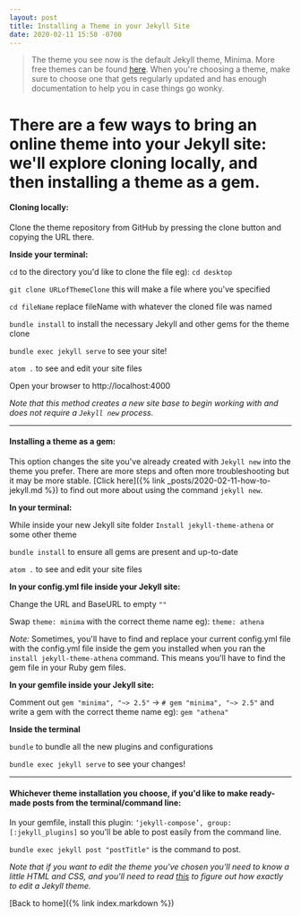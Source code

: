 ```yaml
---
layout: post
title: Installing a Theme in your Jekyll Site
date: 2020-02-11 15:50 -0700
---
```

>The theme you see now is the default Jekyll theme, Minima.
More free themes can be found [here](https://jekyllrb.com/docs/themes/).
When you're choosing a theme, make sure to choose one that gets regularly updated and has enough documentation to help you in case things go wonky.

# There are a few ways to bring an online theme into your Jekyll site: we'll explore cloning locally, and then installing a theme as a gem.

#### Cloning locally:
Clone the theme repository from GitHub by pressing the clone button and copying the URL there.

**Inside your terminal:**

`cd` to the directory you'd like to clone the file eg): `cd desktop`

`git clone URLofThemeClone` this will make a file where you've specified

`cd fileName` replace fileName with whatever the cloned file was named

`bundle install` to install the necessary Jekyll and other gems for the theme clone

`bundle exec jekyll serve` to see your site!

`atom .` to see and edit your site files

Open your browser to http://localhost:4000

*Note that this method creates a new site base to begin working with and does not require a `Jekyll new` process.*

_________________

#### Installing a theme as a gem:

This option changes the site you've already created with `Jekyll new` into the theme you prefer. There are more steps and often more troubleshooting but it may be more stable. [Click here]({% link _posts/2020-02-11-how-to-jekyll.md %}) to find out more about using the command `jekyll new`.

**In your terminal:**

While inside your new Jekyll site folder `Install jekyll-theme-athena` or some other theme

`bundle install` to ensure all gems are present and up-to-date

`atom .` to see and edit your site files

**In your config.yml file inside your Jekyll site:**

Change the URL and BaseURL to empty `""`

Swap `theme: minima` with the correct theme name eg): `theme: athena`

*Note:* Sometimes, you'll have to find and replace your current config.yml file with the config.yml file inside the gem you installed when you ran the `install jekyll-theme-athena` command. This means you'll have to find the gem file in your Ruby gem files.

**In your gemfile inside your Jekyll site:**

Comment out `gem "minima", "~> 2.5"` -> `# gem "minima", "~> 2.5"` and write a gem with the correct theme name eg): `gem "athena"`

**Inside the terminal**

`bundle` to bundle all the new plugins and configurations

`bundle exec jekyll serve` to see your changes!

_____________________

#### Whichever theme installation you choose, if you'd like to make ready-made posts from the terminal/command line:

In your gemfile, install this plugin: `‘jekyll-compose’, group: [:jekyll_plugins]` so you'll be able to post easily from the command line.

`bundle exec jekyll post "postTitle"` is the command to post.

*Note that if you want to edit the theme you've chosen you'll need to know a little HTML and CSS, and you'll need to read [this](https://jekyllrb.com/docs/themes/#overriding-theme-defaults) to figure out how exactly to edit a Jekyll theme.*

[Back to home]({% link index.markdown %})
